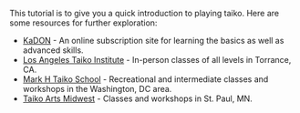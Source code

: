 This tutorial is to give you a quick introduction to playing taiko. Here are some resources for further exploration:

* [KaDON](https://kadon.com/) - An online subscription site for learning the basics as well as advanced skills.
* [Los Angeles Taiko Institute](https://taiko.la/) - In-person classes of all levels in Torrance, CA.
* [Mark H Taiko School](https://www.markhrooney.com/) - Recreational and intermediate classes and workshops in the Washington, DC area.
* [Taiko Arts Midwest](https://www.taikoartsmidwest.org/) - Classes and workshops in St. Paul, MN.
